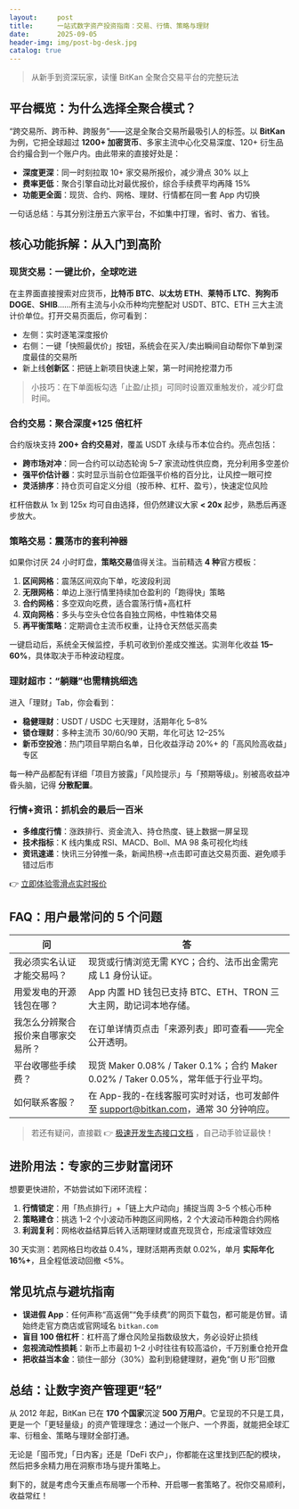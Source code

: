 ```yaml
---
layout:     post
title:      一站式数字资产投资指南：交易、行情、策略与理财
date:       2025-09-05
header-img: img/post-bg-desk.jpg
catalog: true
---
```


> 从新手到资深玩家，读懂 BitKan 全聚合交易平台的完整玩法  

## 平台概览：为什么选择全聚合模式？

“跨交易所、跨币种、跨服务”——这是全聚合交易所最吸引人的标签。以 **BitKan** 为例，它把全球超过 **1200+ 加密货币**、多家主流中心化交易深度、120+ 衍生品合约撮合到一个账户内。由此带来的直接好处是：  

- **深度更深**：同一时刻拉取 10+ 家交易所报价，减少滑点 30% 以上  
- **费率更低**：聚合引擎自动比对最优报价，综合手续费平均再降 15%  
- **功能更全面**：现货、合约、网格、理财、行情都在同一套 App 内切换  

一句话总结：与其分别注册五六家平台，不如集中打理，省时、省力、省钱。

## 核心功能拆解：从入门到高阶

### 现货交易：一键比价，全球吃进

在主界面直接搜索对应货币，**比特币 BTC**、**以太坊 ETH**、**莱特币 LTC**、**狗狗币 DOGE**、**SHIB**……所有主流与小众币种均完整配对 USDT、BTC、ETH 三大主流计价单位。打开交易页面后，你可看到：  

- 左侧：实时逐笔深度报价  
- 右侧：一键「快照最优价」按钮，系统会在买入/卖出瞬间自动帮你下单到深度最佳的交易所  
- 新上线**创新区**：把链上新项目快速上架，第一时间抢挖潜力币  

> 小技巧：在下单面板勾选「止盈/止损」可同时设置双重触发价，减少盯盘时间。

### 合约交易：聚合深度+125 倍杠杆

合约版块支持 **200+ 合约交易对**，覆盖 USDT 永续与币本位合约。亮点包括：  

- **跨市场对冲**：同一合约可以动态轮询 5–7 家流动性供应商，充分利用多空差价  
- **强平价估计器**：实时显示当前仓位距强平价格的百分比，让风控一眼可控  
- **灵活排序**：持仓页可自定义分组（按币种、杠杆、盈亏），快速定位风险  

杠杆倍数从 1x 到 125x 均可自由选择，但仍然建议大家 **< 20x** 起步，熟悉后再逐步放大。

### 策略交易：震荡市的套利神器

如果你讨厌 24 小时盯盘，**策略交易**值得关注。当前精选 **4 种**官方模板：  

1. **区间网格**：震荡区间双向下单，吃波段利润  
2. **无限网格**：单边上涨行情里持续加仓盈利的「跑得快」策略  
3. **合约网格**：多空双向吃费，适合震荡行情+高杠杆  
4. **双向网格**：多头与空头仓位各自独立网格，中性箱体交易  
5. **再平衡策略**：定期调仓主流币权重，让持仓天然低买高卖  

一键启动后，系统全天候监控，手机可收到价差成交推送。实测年化收益 **15–60%**，具体取决于币种波动程度。

### 理财超市：“躺赚”也需精挑细选

进入「理财」Tab，你会看到：  

- **稳健理财**：USDT / USDC 七天理财，活期年化 5–8%  
- **锁仓理财**：多种主流币 30/60/90 天期，年化可达 12–25%  
- **新币空投池**：热门项目早期白名单，日化收益浮动 20%+ 的「高风险高收益」专区  

每一种产品都配有详细「项目方披露」「风险提示」与「预期等级」。别被高收益冲昏头脑，记得 **分散配置**。

### 行情+资讯：抓机会的最后一百米

- **多维度行情**：涨跌排行、资金流入、持仓热度、链上数据一屏呈现  
- **技术指标**：K 线内集成 RSI、MACD、Boll、MA 98 条可视化均线  
- **资讯速递**：快讯三分钟推一条，新闻热榜⇢点击即可直达交易页面、避免顺手错过后市  

👉 [立即体验零滑点实时报价](https://okxdog.com/)

## FAQ：用户最常问的 5 个问题

| 问 | 答 |
|---|---|
| 我必须实名认证才能交易吗？ | 现货或行情浏览无需 KYC；合约、法币出金需完成 L1 身份认证。 |
| 用爱发电的开源钱包在哪？ | App 内置 HD 钱包已支持 BTC、ETH、TRON 三大主网，助记词本地存储。 |
| 我怎么分辨聚合报价来自哪家交易所？ | 在订单详情页点击「来源列表」即可查看——完全公开透明。 |
| 平台收哪些手续费？ | 现货 Maker 0.08% / Taker 0.1%；合约 Maker 0.02% / Taker 0.05%，常年低于行业平均。 |
| 如何联系客服？ | 在 App-我的-在线客服可实时对话，也可发邮件至 support@bitkan.com，通常 30 分钟响应。 |

> 若还有疑问，直接戳 👉 [极速开发生态接口文档](https://okxdog.com/) ，自己动手验证最快！

## 进阶用法：专家的三步财富闭环

想要更快进阶，不妨尝试如下闭环流程：  

1. **行情锁定**：用「热点排行」+「链上大户动向」捕捉当周 3–5 个核心币种  
2. **策略建仓**：挑选 1–2 个小波动币种跑区间网格，2 个大波动币种跑合约网格  
3. **利润复利**：网格收益结算后转入活期理财或直充现货仓，形成滚雪球效应  

30 天实测：若网格日均收益 0.4%，理财活期再贡献 0.02%，单月 **实际年化 16%+**，且全程低波动回撤 <5%。

## 常见坑点与避坑指南

- **误进假 App**：任何声称“高返佣”“免手续费”的网页下载包，都可能是仿冒。请始终走官方商店或官网域名 `bitkan.com`  
- **盲目 100 倍杠杆**：杠杆高了爆仓风险呈指数级放大，务必设好止损线  
- **忽视流动性损耗**：新币上市最初 1–2 小时往往有较高溢价，千万别重仓抢开盘  
- **把收益当本金**：锁住一部分（30%）盈利到稳健理财，避免“倒 U 形”回撤

## 总结：让数字资产管理更“轻”

从 2012 年起，BitKan 已在 **170 个国家**沉淀 **500 万用户**。它呈现的不只是工具，更是一个「更轻量级」的资产管理理念：通过一个账户、一个界面，就能把全球汇率、衍租金、策略与理财全部打通。  

无论是「囤币党」「日内客」还是「DeFi 农户」，你都能在这里找到匹配的模块，然后把多余精力用在洞察市场与提升策略上。  

剩下的，就是考虑今天重点布局哪一个币种、开启哪一套策略了。祝你交易顺利，收益常红！